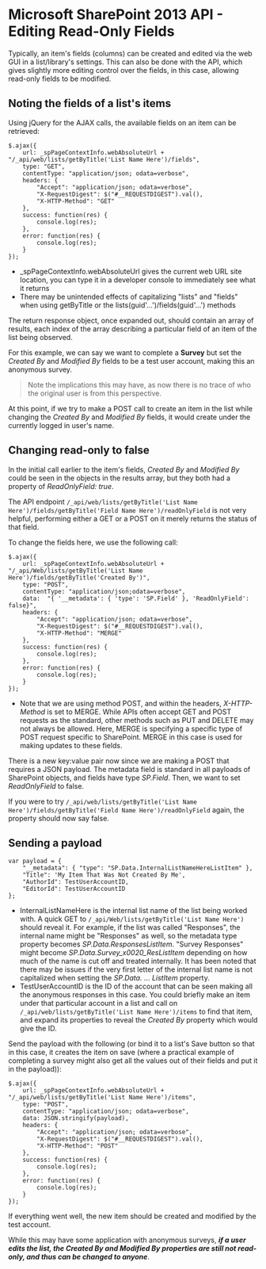 # Microsoft SharePoint 2013 API - Editing Read-Only Fields
Typically, an item's fields (columns) can be created and edited via the web GUI in a list/library's settings. This can also be done with the API, which gives slightly more editing control over the fields, in this case, allowing read-only fields to be modified.

## Noting the fields of a list's items
Using jQuery for the AJAX calls, the available fields on an item can be retrieved:
```
$.ajax({
	url: _spPageContextInfo.webAbsoluteUrl + "/_api/web/lists/getByTitle('List Name Here')/fields",
	type: "GET",
	contentType: "application/json; odata=verbose",
	headers: { 
		"Accept": "application/json; odata=verbose",
		"X-RequestDigest": $("#__REQUESTDIGEST").val(),
		"X-HTTP-Method": "GET"
	},
	success: function(res) {
		console.log(res);
	},
	error: function(res) {
		console.log(res);
	}
});
```
* _spPageContextInfo.webAbsoluteUrl gives the current web URL site location, you can type it in a developer console to immediately see what it returns
* There may be unintended effects of capitalizing "lists" and "fields" when using getByTitle or the lists(guid'...')/fields(guid'...') methods

The return response object, once expanded out, should contain an array of results, each index of the array describing a particular field of an item of the list being observed.

For this example, we can say we want to complete a **Survey** but set the _Created By_ and _Modified By_ fields to be a test user account, making this an anonymous survey.
> Note the implications this may have, as now there is no trace of who the original user is from this perspective.

At this point, if we try to make a POST call to create an item in the list while changing the _Created By_ and _Modified By_ fields, it would create under the currently logged in user's name.

## Changing read-only to false
In the initial call earlier to the item's fields, _Created By_ and _Modified By_ could be seen in the objects in the results array, but they both had a property of _ReadOnlyField: true_.

The API endpoint `/_api/web/lists/getByTitle('List Name Here')/fields/getByTitle('Field Name Here')/readOnlyField` is not very helpful, performing either a GET or a POST on it merely returns the status of that field.

To change the fields here, we use the following call:
```
$.ajax({
	url: _spPageContextInfo.webAbsoluteUrl + "/_api/Web/lists/getByTitle('List Name Here')/fields/getByTitle('Created By')",
	type: "POST",
	contentType: "application/json;odata=verbose",
	data:  "{ '__metadata': { 'type': 'SP.Field' }, 'ReadOnlyField': false}",
	headers: { 
		"Accept": "application/json; odata=verbose",
		"X-RequestDigest": $("#__REQUESTDIGEST").val(),
		"X-HTTP-Method": "MERGE"
	},
	success: function(res) {
		console.log(res);
	},
	error: function(res) {
		console.log(res);
	}
});
```
* Note that we are using method POST, and within the headers, _X-HTTP-Method_ is set to MERGE. While APIs often accept GET and POST requests as the standard, other methods such as PUT and DELETE may not always be allowed. Here, MERGE is specifying a specific type of POST request specific to SharePoint. MERGE in this case is used for making updates to these fields.

There is a new key:value pair now since we are making a POST that requires a JSON payload. The metadata field is standard in all payloads of SharePoint objects, and fields have type _SP.Field_. Then, we want to set _ReadOnlyField_ to false.

If you were to try `/_api/web/lists/getByTitle('List Name Here')/fields/getByTitle('Field Name Here')/readOnlyField` again, the property should now say false.

## Sending a payload 
```
var payload = {
	"__metadata": { "type": "SP.Data.InternalListNameHereListItem" },
	"Title": 'My Item That Was Not Created By Me',
	"AuthorId": TestUserAccountID,
	"EditorId": TestUserAccountID
};
```
* InternalListNameHere is the internal list name of the list being worked with. A quick GET to `/_api/Web/lists/getByTitle('List Name Here')` should reveal it. For example, if the list was called "Responses", the internal name might be "Responses" as well, so the metadata type property becomes _SP.Data.ResponsesListItem_. "Survey Responses" might become _SP.Data.Survey_x0020_ResListItem_ depending on how much of the name is cut off and treated internally. It has been noted that there may be issues if the very first letter of the internal list name is not capitalized when setting the _SP.Data. ... ListItem_ property.
* TestUserAccountID is the ID of the account that can be seen making all the anonymous responses in this case. You could briefly make an item under that particular account in a list and call on `/_api/web/lists/getByTitle('List Name Here')/items` to find that item, and expand its properties to reveal the _Created By_ property which would give the ID.


Send the payload with the following (or bind it to a list's Save button so that in this case, it creates the item on save (where a practical example of completing a survey might also get all the values out of their fields and put it in the payload)):
```
$.ajax({
	url: _spPageContextInfo.webAbsoluteUrl + "/_api/web/lists/getByTitle('List Name Here')/items",
	type: "POST",
	contentType: "application/json; odata=verbose",
	data: JSON.stringify(payload),
	headers: { 
		"Accept": "application/json; odata=verbose",
		"X-RequestDigest": $("#__REQUESTDIGEST").val(),
		"X-HTTP-Method": "POST"
	},
	success: function(res) {
		console.log(res);
	},
	error: function(res) {
		console.log(res);
	}
});
```

If everything went well, the new item should be created and modified by the test account.



While this may have some application with anonymous surveys, **_if a user edits the list, the Created By and Modified By properties are still not read-only, and thus can be changed to anyone_**.
